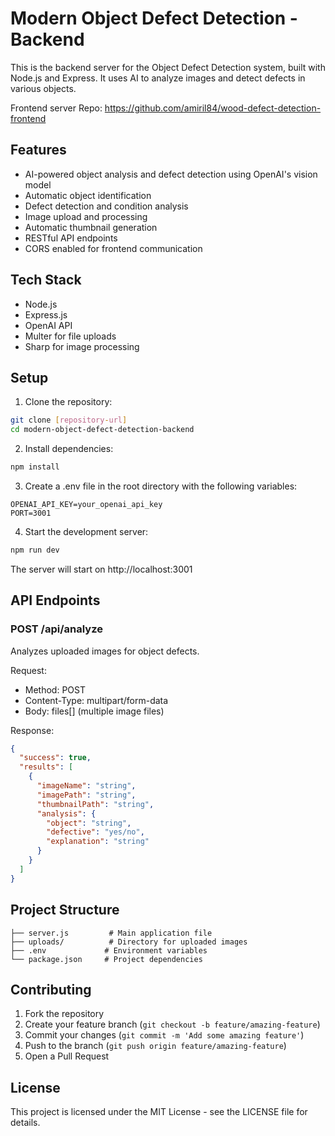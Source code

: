 # Modern Object Defect Detection - Backend

This is the backend server for the Object Defect Detection system, built with Node.js and Express. It uses AI to analyze images and detect defects in various objects.

Frontend server Repo: https://github.com/amiril84/wood-defect-detection-frontend

## Features

- AI-powered object analysis and defect detection using OpenAI's vision model
- Automatic object identification
- Defect detection and condition analysis
- Image upload and processing
- Automatic thumbnail generation
- RESTful API endpoints
- CORS enabled for frontend communication

## Tech Stack

- Node.js
- Express.js
- OpenAI API
- Multer for file uploads
- Sharp for image processing

## Setup

1. Clone the repository:
```bash
git clone [repository-url]
cd modern-object-defect-detection-backend
```

2. Install dependencies:
```bash
npm install
```

3. Create a .env file in the root directory with the following variables:
```
OPENAI_API_KEY=your_openai_api_key
PORT=3001
```

4. Start the development server:
```bash
npm run dev
```

The server will start on http://localhost:3001

## API Endpoints

### POST /api/analyze
Analyzes uploaded images for object defects.

Request:
- Method: POST
- Content-Type: multipart/form-data
- Body: files[] (multiple image files)

Response:
```json
{
  "success": true,
  "results": [
    {
      "imageName": "string",
      "imagePath": "string",
      "thumbnailPath": "string",
      "analysis": {
        "object": "string",
        "defective": "yes/no",
        "explanation": "string"
      }
    }
  ]
}
```

## Project Structure

```
├── server.js         # Main application file
├── uploads/          # Directory for uploaded images
├── .env             # Environment variables
└── package.json     # Project dependencies
```

## Contributing

1. Fork the repository
2. Create your feature branch (`git checkout -b feature/amazing-feature`)
3. Commit your changes (`git commit -m 'Add some amazing feature'`)
4. Push to the branch (`git push origin feature/amazing-feature`)
5. Open a Pull Request

## License

This project is licensed under the MIT License - see the LICENSE file for details.
